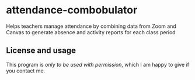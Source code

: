 # attendance-combobulator
Helps teachers manage attendance by combining data from Zoom and Canvas to generate absence and activity reports for each class period

## License and usage
This program is *only to be used with permission*, which I am happy to give if you contact me.
